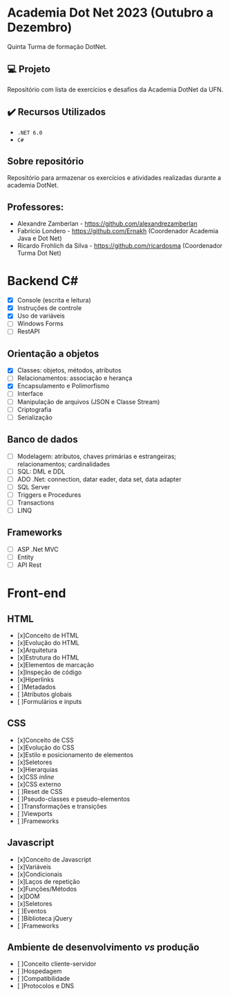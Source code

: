 # Academia Dot Net 2023 (Outubro a Dezembro)

Quinta Turma de formação DotNet.

## :computer: Projeto

Repositório com lista de exercícios e desafios da Academia DotNet da UFN.

## ✔️ Recursos Utilizados

- ``.NET 6.0``
- ``C#``

## Sobre repositório
Repositório para armazenar os exercícios e atividades realizadas durante a academia DotNet.

## Professores: 

- Alexandre Zamberlan - https://github.com/alexandrezamberlan
- Fabrício Londero - https://github.com/Ernakh (Coordenador Academia Java e Dot Net)
- Ricardo Frohlich da Silva - https://github.com/ricardosma (Coordenador Turma Dot Net)

# Backend C#

- [x] Console (escrita e leitura)
- [x] Instruções de controle
- [x] Uso de variáveis
- [ ] Windows Forms
- [ ] RestAPI

## Orientação a objetos

- [x] Classes: objetos, métodos, atributos
- [ ] Relacionamentos: associação e herança
- [x] Encapsulamento e Polimorfismo
- [ ] Interface
- [ ] Manipulação de arquivos (JSON e Classe Stream)
- [ ] Criptografia
- [ ] Serialização

## Banco de dados

- [ ] Modelagem: atributos, chaves primárias e estrangeiras; relacionamentos; cardinalidades
- [ ] SQL: DML e DDL
- [ ] ADO .Net: connection, datar eader, data set, data adapter
- [ ] SQL Server
- [ ] Triggers e Procedures
- [ ] Transactions
- [ ] LINQ

## Frameworks

- [ ] ASP .Net MVC
- [ ] Entity
- [ ] API Rest

# Front-end

## HTML
- [x]Conceito de HTML
- [x]Evolução do HTML
- [x]Arquitetura
- [x]Estrutura do HTML
- [x]Elementos de marcação
- [x]Inspeção de código
- [x]Hiperlinks
- [ ]Metadados
- [ ]Atributos globais
- [ ]Formulários e inputs

## CSS
- [x]Conceito de CSS
- [x]Evolução do CSS
- [x]Estilo e posicionamento de elementos
- [x]Seletores
- [x]Hierarquias
- [x]CSS *inline*
- [x]CSS externo
- [ ]Reset de CSS
- [ ]Pseudo-classes e pseudo-elementos
- [ ]Transformações e transições
- [ ]Viewports
- [ ]Frameworks

## Javascript
- [x]Conceito de Javascript
- [x]Variáveis
- [x]Condicionais
- [x]Laços de repetição
- [x]Funções/Métodos
- [x]DOM
- [x]Seletores
- [ ]Eventos
- [ ]Biblioteca jQuery
- [ ]Frameworks

## Ambiente de desenvolvimento *vs* produção
- [ ]Conceito cliente-servidor
- [ ]Hospedagem
- [ ]Compatibilidade
- [ ]Protocolos e DNS
